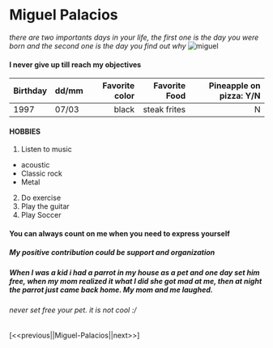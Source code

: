 # Miguel Palacios
*there are two importants days in your life, the first one is the day you were born and the second one is the day you find out why*
![miguel](curriculum.jpg)
#### I never give up till reach my objectives 
| Birthday       | dd/mm        | Favorite color | Favorite Food | Pineapple on pizza: Y/N |
| ---------------|:-------------| --------------:| -------------:| -----------------------:|
| 1997     | 07/03 | black | steak frites | N |
 #### HOBBIES
 1. Listen to music
 * acoustic
 * Classic rock
 * Metal
 2. Do exercise
 3. Play the guitar
 4. Play Soccer
 #### You can always count on me when you need to express yourself
 ##### My positive contribution could be support and organization 
 ##### When I was a kid i had a parrot in my house as a pet and one day set him free, when my mom realized it what I did she got mad at me, then at night the parrot just came back home. My mom and me laughed.
 ###### never set free your pet. it is not cool :/ 
 [<<previous||Miguel-Palacios||next>>]